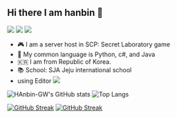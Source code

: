 ## Hi there I am hanbin 👋
<a href="https://github.com/Hanbin-GW"><img src="https://img.shields.io/badge/Github-black?style=flat-square&logo=github&logoColor=white"/></a>
<a href="https://discord.gg/aYyNucAfqE"><img src="https://img.shields.io/badge/Discord-black?style=flat-square&logo=discord&logoColor=blue"/></a>
<a href="https://hits.seeyoufarm.com"><img src="https://hits.seeyoufarm.com/api/count/incr/badge.svg?url=https%3A%2F%2Fgithub.com%2FHanbin-GW%2Fhit-counter&count_bg=%2379C83D&title_bg=%23555555&icon=&icon_color=%23E7E7E7&title=hits&edge_flat=false"/></a>

- 🎮 I am a server host in  SCP: Secret Laboratory game
- 🔧 My common language is Python, c#, and Java
- 🇰🇷 I am from Republic of Korea.
- 📚 School: SJA Jeju international school
- using Editor <img src="https://camo.githubusercontent.com/86421c3a02f04f9ef49e4c5ab704783ab309e0959a82e5e96783f772cacd0e7c/68747470733a2f2f696d672e736869656c64732e696f2f62616467652f2d52696465722d3030303030303f6c6f676f3d7269646572266c6f676f436f6c6f723d776869746526636f6c6f723d6372696d736f6e">
<!--
**Hanbin-GW/Hanbin-GW** is a ✨ _special_ ✨ repository because its `README.md` (this file) appears on your GitHub profile.

Here are some ideas to get you started:

- 🔭 I’m currently working on ...
- 🌱 I’m currently learning ...
- 👯 I’m looking to collaborate on ...
- 🤔 I’m looking for help with ...
- 💬 Ask me about ...
- 📫 How to reach me: ...
- 😄 Pronouns: ...
- ⚡ Fun fact: ...
-->

![HAnbin-GW's GitHub stats](https://github-readme-stats.vercel.app/api?username=Hanbin-GW&theme=blue_navy&show_icons=true) ![Top Langs](https://github-readme-stats.vercel.app/api/top-langs/?username=Hanbin-GW&layout=compact)

[![GitHub Streak](https://streak-stats.demolab.com?user=Hanbin-GW&theme=github-dark-blue)](https://git.io/streak-stats) [![GitHub Streak](https://streak-stats.demolab.com?user=Hanbin-GW&theme=github-dark-blue&locale=ko)](https://git.io/streak-stats)

